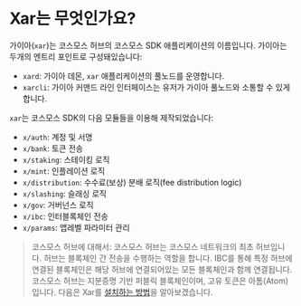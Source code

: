 # Xar는 무엇인가요?

가이아(`xar`)는 코스모스 허브의 코스모스 SDK 애플리케이션의 이름입니다. 가이아는 두개의 엔트리 포인트로 구성돼있습니다:

- `xard`: 가이아 데몬, `xar` 애플리케이션의 풀노드를 운영합니다.
- `xarcli`: 가이아 커맨드 라인 인터페이스는 유저가 가이아 풀노드와 소통할 수 있게 합니다.

`xar`는 코스모스 SDK의 다음 모듈들을 이용해 제작되었습니다:

- `x/auth`: 계정 및 서명
- `x/bank`: 토큰 전송
- `x/staking`: 스테이킹 로직
- `x/mint`: 인플레이션 로직
- `x/distribution`: 수수료(보상) 분배 로직(fee distribution logic)
- `x/slashing`: 슬래싱 로직
- `x/gov`: 거버넌스 로직
- `x/ibc`: 인터블록체인 전송
- `x/params`: 앱레벨 파라미터 관리



 >코스모스 허브에 대해서: 코스모스 허브는 코스모스 네트워크의 최초 허브입니다. 허브는 블록체인 간 전송을 수행하는 역할을 합니다. IBC를 통해 특정 허브에 연결된 블록체인은 해당 허브에 연결되어있는 모든 블록체인과 함께 연결됩니다. 코스모스 허브는 지분증명 기반 퍼블릭 블록체인이며, 고유 토큰은 아톰(Atom)입니다. 다음은 Xar를 [설치하는 방법](./installation.md)을 알아보겠습니다.